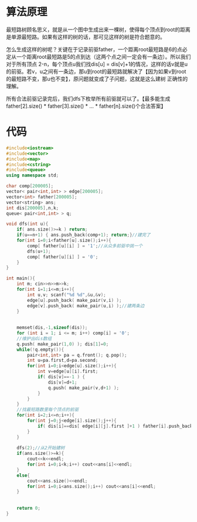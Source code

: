 # 算法原理

最短路树顾名思义，就是从一个图中生成出来一棵树，使得每个顶点到root的距离是单源最短路。如果有这样的树的话，那可见这样的树是符合题意的。

怎么生成这样的树呢？关键在于记录前驱father，一个距离root最短路是6的点必定从一个距离root最短路是5的点到达（这两个点之间一定会有一条边）。所以我们对于所有顶点  2-n，每个顶点u我们找dis[u] =  dis[v]+1的情况，这样的话v就是u的前驱。若v，u之间有一条边，那u到root的最短路就解决了【因为如果v到root的最短路不变，那u也不变】，原问题就变成了子问题，这就是这么建树  正确性的理解。

所有合法前驱记录完后，我们dfs下枚举所有前驱就可以了。【最多能生成father[2].size() * father[3].size() * ... * father[n].size()个合法答案】

# 代码

```c++
#include<iostream>
#include<vector>
#include<map>
#include<cstring>
#include<queue>
using namespace std;

char comp[200005];
vector< pair<int,int> > edge[200005];
vector<int> father[200005];
vector<string> ans;
int dis[200005],n,k;
queue< pair<int,int> > q;

void dfs(int u){
    if( ans.size()>=k ) return;
    if(u==n+1) { ans.push_back(comp+1); return;}//建完了 
    for(int i=0;i<father[u].size();i++){
        comp[ father[u][i] ] = '1';//从众多前驱中挑一个
        dfs(u+1);
        comp[ father[u][i] ] = '0'; 
    }
}

int main(){
    int m; cin>>n>>m>>k;
    for(int i=1;i<=m;i++){
        int u,v; scanf("%d %d",&u,&v);
        edge[u].push_back( make_pair(v,i) );
        edge[v].push_back( make_pair(u,i) );//建两条边 
    }
    
    
    memset(dis,-1,sizeof(dis));
    for (int i = 1; i <= m; i++) comp[i] = '0';
    //维护出dis数组
    q.push( make_pair(1,0) ); dis[1]=0;
    while(!q.empty()){
        pair<int,int> pa = q.front(); q.pop();
        int u=pa.first,d=pa.second;
        for(int i=0;i<edge[u].size();i++){
            int v=edge[u][i].first;
            if( dis[v]==-1 ) {
                dis[v]=d+1;
                q.push( make_pair(v,d+1) );
            } 
        }
    }
    //找最短路数里每个顶点的前驱 
    for(int i=2;i<=n;i++){
        for(int j=0;j<edge[i].size();j++){
            if( dis[i]==dis[ edge[i][j].first ]+1 ) father[i].push_back( edge[i][j].second );
        }
    }
    
    dfs(2);//从2开始建树 
    if(ans.size()>=k){
        cout<<k<<endl;
        for(int i=0;i<k;i++) cout<<ans[i]<<endl;
    }
    else{
        cout<<ans.size()<<endl;
        for(int i=0;i<ans.size();i++) cout<<ans[i]<<endl;
    }
    
    
    return 0;
}
```

